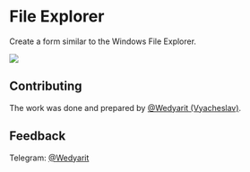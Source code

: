 # File Explorer
Create a form similar to the Windows File Explorer.

![](https://i.imgur.com/Yd19evM.jpg)

## Contributing
The work was done and prepared by [@Wedyarit (Vyacheslav)](https://github.com/Wedyarit).

## Feedback
Telegram: [@Wedyarit](https://t.me/Wedyarit)